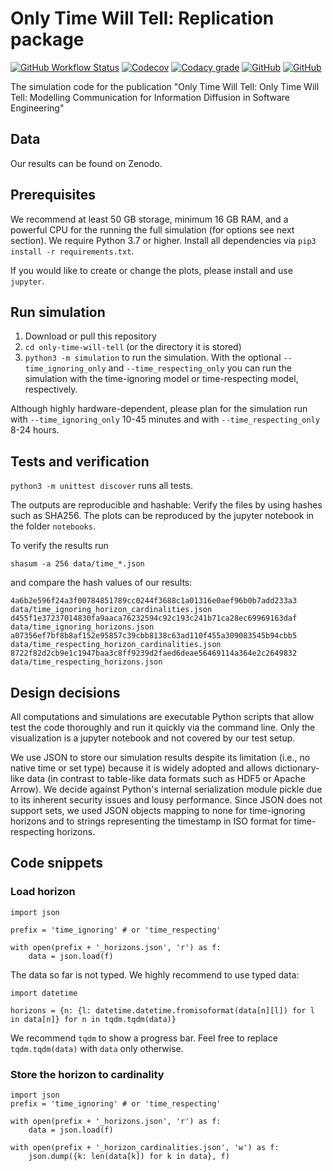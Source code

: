 # Only Time Will Tell: Replication package

[![GitHub Workflow Status](https://img.shields.io/github/workflow/status/michaeldorner/only-time-will-tell/CI)](https://github.com/michaeldorner/only-time-will-tell/actions)
[![Codecov](https://img.shields.io/codecov/c/github/michaeldorner/only-time-will-tell)](https://app.codecov.io/gh/michaeldorner/only-time-will-tell)
[![Codacy grade](https://img.shields.io/codacy/grade/bc4bb89d16074ad981365c00e6a8ed5c)](https://app.codacy.com/gh/michaeldorner/only-time-will-tell/dashboard)
[![GitHub](https://img.shields.io/github/license/michaeldorner/only-time-will-tell)](./LICENSE)
[![GitHub](https://img.shields.io/badge/DOI-10.5281%2Fzenodo.5568875-brightgreen)](https://zenodo.org/record/5568875)

The simulation code for the publication "Only Time Will Tell: Only Time Will Tell: Modelling Communication for Information Diffusion in Software Engineering"


## Data

Our results can be found on Zenodo. 


## Prerequisites

We recommend at least 50 GB storage, minimum 16 GB RAM, and a powerful CPU for the running the full simulation (for options see next section). We require Python 3.7 or higher. Install all dependencies via ```pip3 install -r requirements.txt```. 

If you would like to create or change the plots, please install and use `jupyter`.


## Run simulation

1. Download or pull this repository
2. `cd only-time-will-tell` (or the directory it is stored)
3. `python3 -m simulation` to run the simulation. With the optional ```--time_ignoring_only``` and ```--time_respecting_only``` you can run the simulation with the time-ignoring model or time-respecting model, respectively.

Although highly hardware-dependent, please plan for the simulation run with ```--time_ignoring_only``` 10-45 minutes and with ```--time_respecting_only``` 8-24 hours. 


## Tests and verification

`python3 -m unittest discover` runs all tests. 

The outputs are reproducible and hashable: Verify the files by using hashes such as SHA256. The plots can be reproduced by the jupyter notebook in the folder `notebooks`. 

To verify the results run

```
shasum -a 256 data/time_*.json                      
```
and compare the hash values of our results:

```
4a6b2e596f24a3f00784851789cc0244f3688c1a01316e0aef96b0b7add233a3 data/time_ignoring_horizon_cardinalities.json
d455f1e37237014830fa9aaca76232594c92c193c241b71ca28ec69969163daf data/time_ignoring_horizons.json
a07356ef7bf8b8af152e95857c39cbb8138c63ad110f455a309083545b94cbb5 data/time_respecting_horizon_cardinalities.json
8722f82d2cb9e1c1947baa3c8ff9239d2faed6deae56469114a364e2c2649832 data/time_respecting_horizons.json
```


## Design decisions

All computations and simulations are executable Python scripts that allow test the code thoroughly and run it quickly via the command line. Only the visualization is a jupyter notebook and not covered by our test setup.

We use JSON to store our simulation results despite its limitation (i.e., no native time or set type) because it is widely adopted and allows dictionary-like data (in contrast to table-like data formats such as HDF5 or Apache Arrow). We decide against Python's internal serialization module pickle due to its inherent security issues and lousy performance. Since JSON does not support sets, we used JSON objects mapping to none for time-ignoring horizons and to strings representing the timestamp in ISO format for time-respecting horizons.


## Code snippets

### Load horizon

```
import json

prefix = 'time_ignoring' # or 'time_respecting' 

with open(prefix + '_horizons.json', 'r') as f:
    data = json.load(f)
```

The data so far is not typed. We highly recommend to use typed data:

```
import datetime

horizons = {n: {l: datetime.datetime.fromisoformat(data[n][l]) for l in data[n]} for n in tqdm.tqdm(data)}
```
We recommend `tqdm` to show a progress bar. Feel free to replace `tqdm.tqdm(data)` with `data` only otherwise.  

### Store the horizon to cardinality

```
import json
prefix = 'time_ignoring' # or 'time_respecting' 

with open(prefix + '_horizons.json', 'r') as f:
    data = json.load(f)
  
with open(prefix + '_horizon_cardinalities.json', 'w') as f:
    json.dump({k: len(data[k]) for k in data}, f)
```

